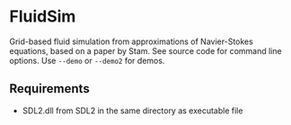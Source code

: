 FluidSim
========
Grid-based fluid simulation from approximations of Navier-Stokes equations, based on a paper by Stam. 
See source code for command line options. Use `--demo` or `--demo2` for demos. 

Requirements
------------
- SDL2.dll from SDL2 in the same directory as executable file
